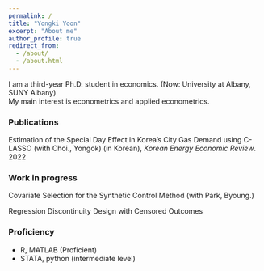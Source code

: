 ```yaml
---
permalink: /
title: "Yongki Yoon"
excerpt: "About me"
author_profile: true
redirect_from:
  - /about/
  - /about.html
---
```


I am a third-year Ph.D. student in economics. (Now: University at Albany, SUNY Albany)  
My main interest is econometrics and applied econometrics.

### Publications

Estimation of the Special Day Effect in Korea’s City Gas Demand using C-LASSO (with Choi., Yongok) (in Korean), _Korean Energy Economic Review_. 2022

### Work in progress

Covariate Selection for the Synthetic Control Method (with Park, Byoung.)

Regression Discontinuity Design with Censored Outcomes

### Proficiency

- R, MATLAB (Proficient)
- STATA, python (intermediate level)
